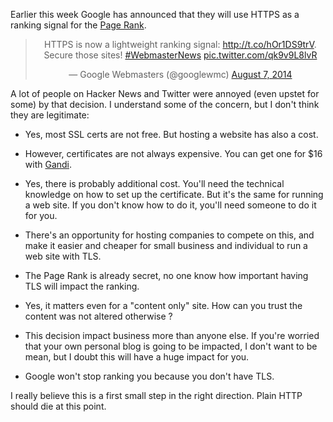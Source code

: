 Earlier this week Google has announced that they will use HTTPS as a ranking signal for the [Page Rank](http://en.wikipedia.org/wiki/Page_rank).

<center><blockquote class="twitter-tweet" lang="en"><p>HTTPS is now a lightweight ranking signal: <a href="http://t.co/hOr1DS9trV">http://t.co/hOr1DS9trV</a>. Secure those sites! <a href="https://twitter.com/hashtag/WebmasterNews?src=hash">#WebmasterNews</a> <a href="http://t.co/qk9v9L8lvR">pic.twitter.com/qk9v9L8lvR</a></p>&mdash; Google Webmasters (@googlewmc) <a href="https://twitter.com/googlewmc/statuses/497440606440792064">August 7, 2014</a></blockquote></center>
<script async src="//platform.twitter.com/widgets.js" charset="utf-8"></script>

A lot of people on Hacker News and Twitter were annoyed (even upstet for some) by that decision.  I understand some of the concern, but I don't think they are legitimate:

  * Yes, most SSL certs are not free. But hosting a website has also a cost.

  * However, certificates are not always expensive. You can get one for $16 with [Gandi](https://www.gandi.net/ssl).

  * Yes, there is probably additional cost. You'll need the technical knowledge on how to set up the certificate. But it's the same for running a web site. If you don't know how to do it, you'll need someone to do it for you.

  * There's an opportunity for hosting companies to compete on this, and make it easier and cheaper for small business and individual to run a web site with TLS.

  * The Page Rank is already secret, no one know how important having TLS will impact the ranking.

  * Yes, it matters even for a "content only" site. How can you trust the content was not altered otherwise ?

  * This decision impact business more than anyone else. If you're worried that your own personal blog is going to be impacted, I don't want to be mean, but I doubt this will have a huge impact for you.

  * Google won't stop ranking you because you don't have TLS.

I really believe this is a first small step in the right direction. Plain HTTP should die at this point.
